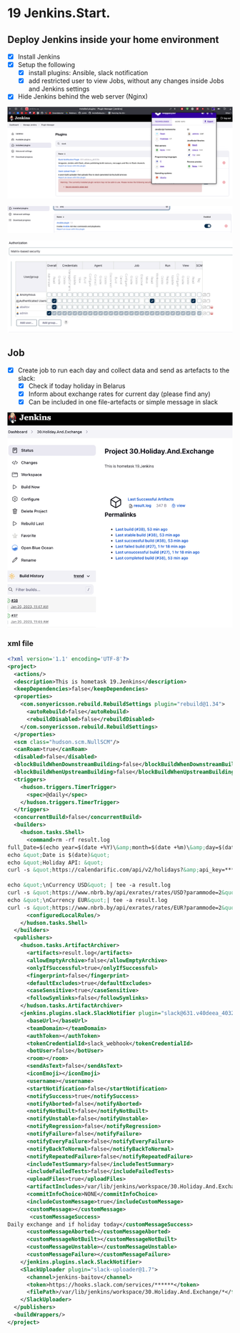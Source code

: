 # 19 Jenkins.Start.

## Deploy Jenkins inside your home environment

- [x] Install Jenkins
- [x] Setup the following
    - [x] install plugins: Ansible, slack notification
    - [x] add restricted user to view Jobs, without any changes inside Jobs and Jenkins settings
- [x] Hide Jenkins behind the web server (Nginx)

![pl1](pl1.png)

![pl2](pl2.png)

![user](user.png)

## Job

- [x] Create job to run each day and collect data and send as artefacts to the slack:
   - [x]  Check if today holiday in Belarus
   - [x]  Inform about exchange rates for current day (please find any)
   - [x]  Can be included in one file-artefacts or simple message in slack

![job](job.png)

### xml file 

```xml
<?xml version='1.1' encoding='UTF-8'?>
<project>
  <actions/>
  <description>This is hometask 19.Jenkins</description>
  <keepDependencies>false</keepDependencies>
  <properties>
    <com.sonyericsson.rebuild.RebuildSettings plugin="rebuild@1.34">
      <autoRebuild>false</autoRebuild>
      <rebuildDisabled>false</rebuildDisabled>
    </com.sonyericsson.rebuild.RebuildSettings>
  </properties>
  <scm class="hudson.scm.NullSCM"/>
  <canRoam>true</canRoam>
  <disabled>false</disabled>
  <blockBuildWhenDownstreamBuilding>false</blockBuildWhenDownstreamBuilding>
  <blockBuildWhenUpstreamBuilding>false</blockBuildWhenUpstreamBuilding>
  <triggers>
    <hudson.triggers.TimerTrigger>
      <spec>@daily</spec>
    </hudson.triggers.TimerTrigger>
  </triggers>
  <concurrentBuild>false</concurrentBuild>
  <builders>
    <hudson.tasks.Shell>
      <command>rm -rf result.log
full_Date=$(echo year=$(date +%Y)\&amp;month=$(date +%m)\&amp;day=$(date +%d))
echo &quot;Date is $(date)&quot;
echo &quot;Holiday API: &quot;
curl -s &quot;https://calendarific.com/api/v2/holidays?&amp;api_key=******&amp;country=BY&amp;${full_Date}&quot; | tee -a result.log

echo &quot;\nCurrency USD&quot; | tee -a result.log
curl -s &quot;https://www.nbrb.by/api/exrates/rates/USD?parammode=2&quot;| tee -a result.log
echo &quot;\nCurrency EUR&quot;| tee -a result.log
curl -s &quot;https://www.nbrb.by/api/exrates/rates/EUR?parammode=2&quot;| tee -a result.log</command>
      <configuredLocalRules/>
    </hudson.tasks.Shell>
  </builders>
  <publishers>
    <hudson.tasks.ArtifactArchiver>
      <artifacts>result.log</artifacts>
      <allowEmptyArchive>false</allowEmptyArchive>
      <onlyIfSuccessful>true</onlyIfSuccessful>
      <fingerprint>false</fingerprint>
      <defaultExcludes>true</defaultExcludes>
      <caseSensitive>true</caseSensitive>
      <followSymlinks>false</followSymlinks>
    </hudson.tasks.ArtifactArchiver>
    <jenkins.plugins.slack.SlackNotifier plugin="slack@631.v40deea_40323b">
      <baseUrl></baseUrl>
      <teamDomain></teamDomain>
      <authToken></authToken>
      <tokenCredentialId>slack_webhook</tokenCredentialId>
      <botUser>false</botUser>
      <room></room>
      <sendAsText>false</sendAsText>
      <iconEmoji></iconEmoji>
      <username></username>
      <startNotification>false</startNotification>
      <notifySuccess>true</notifySuccess>
      <notifyAborted>false</notifyAborted>
      <notifyNotBuilt>false</notifyNotBuilt>
      <notifyUnstable>false</notifyUnstable>
      <notifyRegression>false</notifyRegression>
      <notifyFailure>false</notifyFailure>
      <notifyEveryFailure>false</notifyEveryFailure>
      <notifyBackToNormal>false</notifyBackToNormal>
      <notifyRepeatedFailure>false</notifyRepeatedFailure>
      <includeTestSummary>false</includeTestSummary>
      <includeFailedTests>false</includeFailedTests>
      <uploadFiles>true</uploadFiles>
      <artifactIncludes>/var/lib/jenkins/workspace/30.Holiday.And.Exchange/result.log</artifactIncludes>
      <commitInfoChoice>NONE</commitInfoChoice>
      <includeCustomMessage>true</includeCustomMessage>
      <customMessage></customMessage>
       <customMessageSuccess>
Daily exchange and if holiday today</customMessageSuccess>
      <customMessageAborted></customMessageAborted>
      <customMessageNotBuilt></customMessageNotBuilt>
      <customMessageUnstable></customMessageUnstable>
      <customMessageFailure></customMessageFailure>
    </jenkins.plugins.slack.SlackNotifier>
    <SlackUploader plugin="slack-uploader@1.7">
      <channel>jenkins-baitov</channel>
      <token>https://hooks.slack.com/services/******</token>
      <filePath>/var/lib/jenkins/workspace/30.Holiday.And.Exchange/*</filePath>
    </SlackUploader>
  </publishers>
  <buildWrappers/>
</project>

```